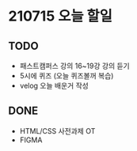 # 210715 오늘 할일

## TODO

- 패스트캠퍼스 강의 16~19강 강의 듣기
- 5시에 퀴즈 (오늘 퀴즈볼꺼 복습)
- velog 오늘 배운거 작성


## DONE

- HTML/CSS 사전과제 OT
- FIGMA

